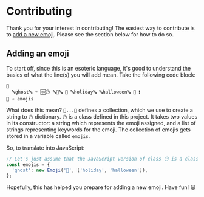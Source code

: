 # Contributing

Thank you for your interest in contributing! The easiest way to contribute is to
[add a new emoji][emoji definition file].
Please see the section below for how to do so.

## Adding an emoji

To start off, since this is an esoteric language, it's good to understand the basics of what the
line(s) you will add mean. Take the following code block:

```emojicode
🍿
  🔤ghost🔤 ➡️ 🆕😶 🔤👻🔤 🍿 🔤holiday🔤 🔤halloween🔤 🍆 ❗️
🍆 ➡️ emojis
```

What does this mean? `🍿...🍆` defines a collection, which we use to create a string to `😶`
dictionary.  `😶` is a class defined in this project. It takes two values in its constructor:
a string which represents the emoji assigned, and a list of strings representing keywords for the
emoji. The collection of emojis gets stored in a variable called `emojis`.

So, to translate into JavaScript:
```javascript
// Let's just assume that the JavaScript version of class 😶 is a class called Emoji
const emojis = {
  'ghost': new Emoji('👻', ['holiday', 'halloween']),
};
```

Hopefully, this has helped you prepare for adding a new emoji. Have fun! :smiley:

[emoji definition file]: ./main.🍇
